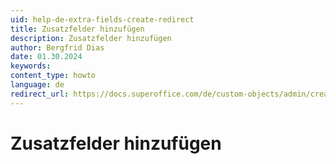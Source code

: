 ```yaml
---
uid: help-de-extra-fields-create-redirect
title: Zusatzfelder hinzufügen
description: Zusatzfelder hinzufügen
author: Bergfrid Dias
date: 01.30.2024
keywords:
content_type: howto
language: de
redirect_url: https://docs.superoffice.com/de/custom-objects/admin/create-extra-field.html
---
```


# Zusatzfelder hinzufügen
